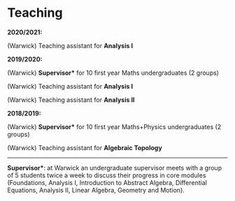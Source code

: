 # Teaching

__2020/2021:__

(Warwick) Teaching assistant for __Analysis I__ 

__2019/2020:__ 

(Warwick) __Supervisor*__ for 10 first year Maths undergraduates (2 groups)

(Warwick) Teaching assistant for __Analysis I__ 

(Warwick) Teaching assistant for __Analysis II__ 

__2018/2019:__

(Warwick) __Supervisor*__ for 10 first year Maths+Physics undergraduates (2 groups)

(Warwick) Teaching assistant for __Algebraic Topology__

<hr style="height:1px;">

__Supervisor*__: at Warwick an undergraduate supervisor meets with a group of 5 students twice a week to discuss their progress in core modules (Foundations, Analysis I, Introduction to Abstract Algebra, Differential Equations, Analysis II, Linear Algebra, Geometry and Motion).
